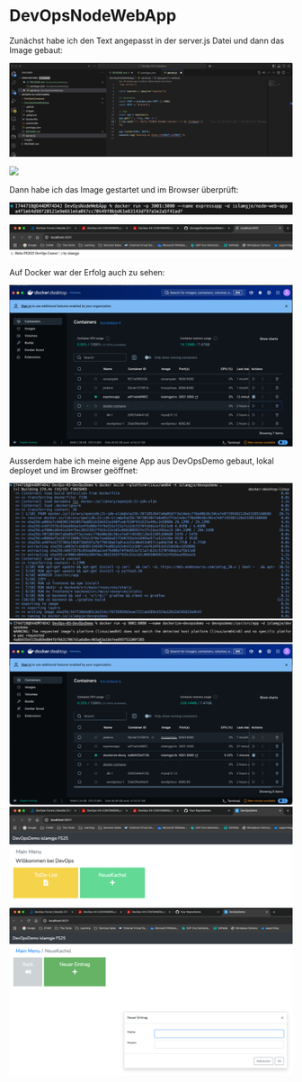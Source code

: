 # DevOpsNodeWebApp

Zunächst habe ich den Text angepasst in der server.js Datei und dann das Image gebaut: 

![](images/04-server_js.png)

![](images/04-webapp_build.png)

Dann habe ich das Image gestartet und im Browser überprüft:

![](images/04-webapp-run.png)

![](images/04-localhost.png)

Auf Docker war der Erfolg auch zu sehen: 

![](images/04-docker_webapp.png)

Ausserdem habe ich meine eigene App aus DevOpsDemo gebaut, lokal deployet und im Browser geöffnet: 

![](images/04-devopsdemo_build.png)
![](images/04-devopsdemo_run.png)
![](images/04-devopsdemo_docker.png)
![](images/04-devopsdemo_local.png)
![](images/04-devopsdemo_own.png)
